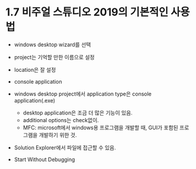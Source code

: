 # 1.7 비주얼 스튜디오 2019의 기본적인 사용법
    
* windows desktop wizard를 선택
* project는 기억할 만한 이름으로 설정
* location은 잘 설정
* console application 
* windows desktop project에서 application type은 console application(.exe)
    - desktop application은 조금 더 많은 기능이 있음.
    - additional options는 check없이.
    - MFC: microsoft에서 windows용 프로그램을 개발할 때, GUI가 포함된 프로그램을 개발하기 위한 것.

* Solution Explorer에서 파일에 접근할 수 있음.
* Start Without Debugging
